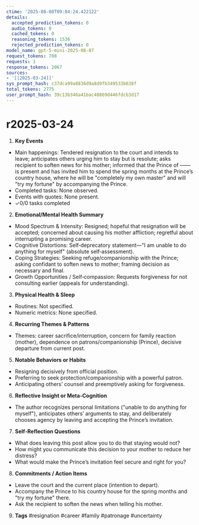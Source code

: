 ```yaml
---
ctime: '2025-08-08T09:04:24.422122'
details:
  accepted_prediction_tokens: 0
  audio_tokens: 0
  cached_tokens: 0
  reasoning_tokens: 1536
  rejected_prediction_tokens: 0
model_name: gpt-5-mini-2025-08-07
request_tokens: 708
requests: 1
response_tokens: 2067
sources:
- '[[2025-03-24]]'
sys_prompt_hash: c37dca99a8836d9a8d9fb349533b638f
total_tokens: 2775
user_prompt_hash: 39c13b346a41bac48869d446fdcb3d17
---
```

# r2025-03-24

1. **Key Events**
- Main happenings: Tendered resignation to the court and intends to leave; anticipates others urging him to stay but is resolute; asks recipient to soften news for his mother; informed that the Prince of —— is present and has invited him to spend the spring months at the Prince’s country house, where he will be "completely my own master" and will "try my fortune" by accompanying the Prince.
- Completed tasks: None observed.
- Events with quotes: None present.
- ✓0/0 tasks completed

2. **Emotional/Mental Health Summary**
- Mood Spectrum & Intensity: Resigned; hopeful that resignation will be accepted; concerned about causing his mother affliction; regretful about interrupting a promising career.
- Cognitive Distortions: Self‑deprecatory statement—"I am unable to do anything for myself" (absolute self‑assessment).
- Coping Strategies: Seeking refuge/companionship with the Prince; asking confidant to soften news to mother; framing decision as necessary and final.
- Growth Opportunities / Self‑compassion: Requests forgiveness for not consulting earlier (appeals for understanding).

3. **Physical Health & Sleep**
- Routines: Not specified.
- Numeric metrics: None specified.

4. **Recurring Themes & Patterns**
- Themes: career sacrifice/interruption, concern for family reaction (mother), dependence on patrons/companionship (Prince), decisive departure from current post.

5. **Notable Behaviors or Habits**
- Resigning decisively from official position.
- Preferring to seek protection/companionship with a powerful patron.
- Anticipating others’ counsel and preemptively asking for forgiveness.

6. **Reflective Insight or Meta‑Cognition**
- The author recognizes personal limitations ("unable to do anything for myself"), anticipates others’ arguments to stay, and deliberately chooses agency by leaving and accepting the Prince’s invitation.

7. **Self‑Reflection Questions**
- What does leaving this post allow you to do that staying would not?
- How might you communicate this decision to your mother to reduce her distress?
- What would make the Prince’s invitation feel secure and right for you?

8. **Commitments / Action Items**
- Leave the court and the current place (intention to depart).
- Accompany the Prince to his country house for the spring months and "try my fortune" there.
- Ask the recipient to soften the news when telling his mother.

9. **Tags**
#resignation #career #family #patronage #uncertainty